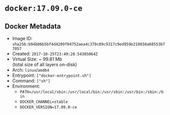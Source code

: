 # `docker:17.09.0-ce`

## Docker Metadata

- Image ID: `sha256:b94b06b5bf4d4209f04752aea4c370c89c9317c9ed959e210838a68553b77057`
- Created: `2017-10-25T23:49:20.54305064Z`
- Virtual Size: ~ 99.81 Mb  
  (total size of all layers on-disk)
- Arch: `linux`/`amd64`
- Entrypoint: `["docker-entrypoint.sh"]`
- Command: `["sh"]`
- Environment:
  - `PATH=/usr/local/sbin:/usr/local/bin:/usr/sbin:/usr/bin:/sbin:/bin`
  - `DOCKER_CHANNEL=stable`
  - `DOCKER_VERSION=17.09.0-ce`
